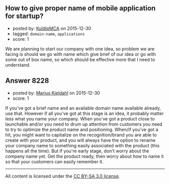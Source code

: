 ## How to give proper name of mobile application for startup?

- posted by: [KuldipMCA](https://stackexchange.com/users/44433/kuldipmca) on 2015-12-30
- tagged: `domain-name`, `applications`
- score: 1

We are planning to start our company with one idea, so problem we are facing is should we go with name which give brief of our idea or go with some out of box name, so which should be effective more that I need to understand.


## Answer 8228

- posted by: [Marius Kjeldahl](https://stackexchange.com/users/40331/marius-kjeldahl) on 2015-12-30
- score: 1

If you've got a brief name and an available domain name available already, use that. However if all you've got at this stage is an idea, it probably matter less what you name your company. When you've got a product close to launchable and/or you need to drum up attention from customers you need to try to optimize the product name and positioning. When/if you've got a hit, you might want to capitalize on the recognition/brand you are able to create with your product, and you will always have the option to rename your company name to something easily associated with the product (this happens all the time). But if you're early stage, don't worry about the company name yet. Get the product ready, then worry about how to name it so that your customers can easily remember it.



---

All content is licensed under the [CC BY-SA 3.0 license](https://creativecommons.org/licenses/by-sa/3.0/).
